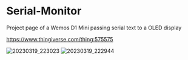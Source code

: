# Serial-Monitor
Project page of a Wemos D1 Mini passing serial text to a OLED display

https://www.thingiverse.com/thing:575575

![20230319_223023](https://user-images.githubusercontent.com/117593799/226211199-e70a418d-9b2e-4d3c-8213-c1821a9bfc4f.jpg)
![20230319_222944](https://user-images.githubusercontent.com/117593799/226211198-4b0ecd96-0bcf-4845-9ccc-4b1ea4249733.jpg)

